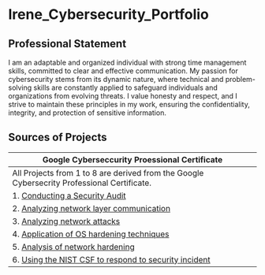 # Irene_Cybersecurity_Portfolio

## Professional Statement
I am an adaptable and organized individual with strong time management skills, committed to
clear and effective communication. My passion for cybersecurity stems from its dynamic nature,
where technical and problem-solving skills are constantly applied to safeguard individuals and
organizations from evolving threats. I value honesty and respect, and I strive to maintain these
principles in my work, ensuring the confidentiality, integrity, and protection of sensitive
information.

## Sources of Projects
| Google Cyberseccurity Proessional Certificate |
| --- |
| All Projects from 1 to 8 are derived from the Google Cybersecrity Professional Certificate. |
| 1. [Conducting a Security Audit](https://github.com/IreneMakonnen/Irene_Portfolio/blob/978bf68c3ade23312d2ebbb06111d5b2c9466a51/Google%20Cybersecurity%20Professional%20Certificate/1.%20Conducting%20a%20Security%20Audit.md) |
| 2. [Analyzing network layer communication](https://github.com/IreneMakonnen/Irene_Portfolio/blob/978bf68c3ade23312d2ebbb06111d5b2c9466a51/Google%20Cybersecurity%20Professional%20Certificate/2.%20Analyzing%20network%20layer%20communication.md) |
| 3. [Analyzing network attacks](https://github.com/IreneMakonnen/Irene_Portfolio/blob/978bf68c3ade23312d2ebbb06111d5b2c9466a51/Google%20Cybersecurity%20Professional%20Certificate/3.%20Analyzing%20network%20attacks.md) |
| 4. [Application of OS hardening techniques](https://github.com/IreneMakonnen/Irene_Portfolio/blob/978bf68c3ade23312d2ebbb06111d5b2c9466a51/Google%20Cybersecurity%20Professional%20Certificate/4.%20Application%20of%20OS%20hardening%20techniques.md) |
| 5. [Analysis of network hardening](https://github.com/IreneMakonnen/Irene_Portfolio/blob/978bf68c3ade23312d2ebbb06111d5b2c9466a51/Google%20Cybersecurity%20Professional%20Certificate/5.%20Analysis%20of%20network%20hardening.md) |
| 6. [Using the NIST CSF to respond to security incident](https://github.com/IreneMakonnen/Irene_Portfolio/blob/978bf68c3ade23312d2ebbb06111d5b2c9466a51/Google%20Cybersecurity%20Professional%20Certificate/6.%20Using%20NIST%20CSF%20to%20respond%20to%20security%20incident.md) |
